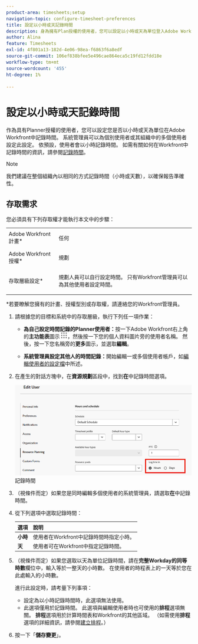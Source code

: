 ```yaml
---
product-area: timesheets;setup
navigation-topic: configure-timesheet-preferences
title: 設定以小時或天記錄時間
description: 身為擁有Plan授權的使用者，您可以設定以小時或天為單位登入Adobe Workfront的時間。 系統管理員可以為個別使用者或其組織中的多個使用者設定此設定。 依預設，使用者會以小時記錄時間。
author: Alina
feature: Timesheets
exl-id: 4f801a13-182d-4e06-98ea-f6863f6a8edf
source-git-commit: 106ef838bfee5e496cae864eca5c19fd12fdd18e
workflow-type: tm+mt
source-wordcount: '455'
ht-degree: 1%

---
```


# 設定以小時或天記錄時間

作為具有Planner授權的使用者，您可以設定您是否以小時或天為單位在Adobe Workfront中記錄時間。 系統管理員可以為個別使用者或其組織中的多個使用者設定此設定。 依預設，使用者會以小時記錄時間。 如需有關如何在Workfront中記錄時間的資訊，請參閱[記錄時間](../../timesheets/create-and-manage-timesheets/log-time.md)。

>[!NOTE]
>
>我們建議在整個組織內以相同的方式記錄時間（小時或天數），以確保報告準確性。

## 存取需求

您必須具有下列存取權才能執行本文中的步驟：

<table style="table-layout:auto"> 
 <col> 
 </col> 
 <col> 
 </col> 
 <tbody> 
  <tr> 
   <td role="rowheader">Adobe Workfront計畫*</td> 
   <td> <p>任何</p> </td> 
  </tr> 
  <tr> 
   <td role="rowheader">Adobe Workfront授權*</td> 
   <td> <p>規劃 </p> </td> 
  </tr> 
  <tr data-mc-conditions=""> 
   <td role="rowheader">存取層級設定*</td> 
   <td> <p>規劃人員可以自行設定時間。 只有Workfront管理員可以為其他使用者設定時間。</p> </td> 
  </tr> 
 </tbody> 
</table>

&#42;若要瞭解您擁有的計畫、授權型別或存取權，請連絡您的Workfront管理員。

1. 請根據您的目標和系統中的存取層級，執行下列任一項作業：

   * **為自己設定時間記錄的Planner使用者：**&#x200B;按一下Adobe Workfront右上角的&#x200B;**主功能表**&#x200B;圖示![](assets/main-menu-icon.png)，然後按一下您的個人資料圖片旁的使用者名稱。 然後，按一下您名稱旁的&#x200B;**更多**&#x200B;圖示，並選取&#x200B;**編輯**。

   * **系統管理員設定其他人的時間記錄：**&#x200B;開始編輯一或多個使用者帳戶，如[編輯使用者的設定檔](../../administration-and-setup/add-users/create-and-manage-users/edit-a-users-profile.md)中所述。

1. 在產生的對話方塊中，在&#x200B;**資源規劃**&#x200B;區段中，找到&#x200B;**在**&#x200B;中記錄時間選項。

   ![以選項](assets/user-profile-log-time-options.png)記錄時間

1. （視條件而定）如果您是同時編輯多個使用者的系統管理員，請選取&#x200B;**在**&#x200B;中記錄時間。
1. 從下列選項中選取記錄時間：

   | 選項 | 說明 |
   |---|---|
   | **小時** | 使用者在Workfront中記錄時間時指定小時。 |
   | **天** | 使用者可在Workfront中指定記錄時間。 |

1. （視條件而定）如果您選取以天為單位記錄時間，請在&#x200B;**完整Workday的同等時數**&#x200B;欄位中，輸入等於一整天的小時數。 在使用者的時程表上的一天等於您在此處輸入的小時數。

   進行此設定時，請考量下列事項：

   * 設定為以小時記錄時間時，此選項無法使用。
   * 此選項僅用於記錄時間。 此選項與編輯使用者時也可使用的&#x200B;**排程**&#x200B;選項無關。 **排程**&#x200B;選項用於計算時間表和Workfront的其他區域。 （如需使用&#x200B;**排程**&#x200B;選項的詳細資訊，請參閱[建立排程](../../administration-and-setup/set-up-workfront/configure-timesheets-schedules/create-schedules.md)。） 

1. 按一下「**儲存變更**」。
